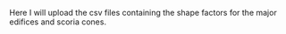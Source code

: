 Here I will upload the csv files containing the shape factors for the major edifices and scoria cones.
